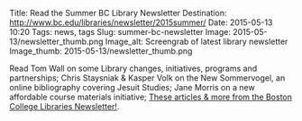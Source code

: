 Title: Read the Summer BC Library Newsletter
Destination: http://www.bc.edu/libraries/newsletter/2015summer/
Date: 2015-05-13 10:20 
Tags: news, tags 
Slug: summer-bc-newsletter
Image: 2015-05-13/newsletter_thumb.png
Image_alt: Screengrab of latest library newsletter
Image_thumb: 2015-05-13/newsletter_thumb.png

Read Tom Wall on some Library changes, initiatives, programs and partnerships; Chris Staysniak & Kasper Volk on the New Sommervogel, an online bibliography covering Jesuit Studies; Jane Morris on a new affordable course materials initiative;
[These articles & more from the Boston College Libraries Newsletter!](http://www.bc.edu/libraries/newsletter/2015summer/).